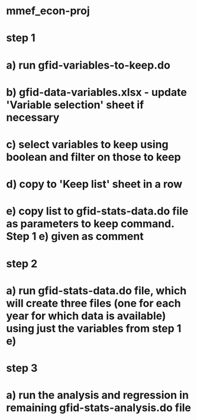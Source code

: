 # mmef_econ-proj

# step 1
# a) run gfid-variables-to-keep.do
# b) gfid-data-variables.xlsx - update 'Variable selection' sheet if necessary
# c) select variables to keep using boolean and filter on those to keep
# d) copy to 'Keep list' sheet in a row
# e) copy list to gfid-stats-data.do file as parameters to keep command. Step 1 e) given as comment

# step 2
# a) run gfid-stats-data.do file, which will create three files (one for each year for which data is available) using just the variables from step 1 e)

# step 3
# a) run the analysis and regression in remaining gfid-stats-analysis.do file

